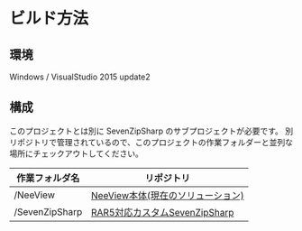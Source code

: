 # ビルド方法

## 環境

Windows / VisualStudio 2015 update2

## 構成

このプロジェクトとは別に SevenZipSharp のサブプロジェクトが必要です。
別リポジトリで管理されているので、このプロジェクトの作業フォルダーと並列な場所にチェックアウトしてください。

|作業フォルダ名   | リポジトリ
|------------------|-------------------
|/NeeView          | [NeeView本体(現在のソリューション)](https://neelabo@bitbucket.org/neelabo/neeview.git)
|/SevenZipSharp | [RAR5対応カスタムSevenZipSharp](https://github.com/neelabo/SevenZipSharp.git)


